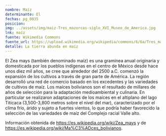 ```yaml
---
nombre: Maíz
determinante: El
fechas: pg_0035
posicion: 
img: ../assets/img/maiz-Tres_mazorcas-siglo_XVI_Museo_de_America.jpg
lnk: maíz
fuente: Wikimedia Commons
fuente_url: https://upload.wikimedia.org/wikipedia/commons/6/6a/Tres_mazorcas_de_ma%C3%ADz_natural._Anteriores_al_siglo_XVI._Museo_de_Am%C3%A9rica.jpg?uselang=es
detalle: La tierra abunda en maíz
---
```


<p>El Zea mays (también denominado maíz) es una gramínea anual originaria y domesticada por los pueblos indígenas en el centro de México desde hace unos diez mil años, se cree que alrededor del 2500 a.C. comenzó la expansión de los cultivos a través de gran parte de América. La región desarrolló una red de comercio basado en los excedentes y las variedades de cultivos de maíz. Los maíces bolivianos son el resultado de millares de años de selección para la adaptación medioambiental y culinaria. En particular se realizaron adaptaciones de los maíces en el altiplano del lago Titicaca (3,500-3,800 metros sobre el nivel del mar), caracterizado por el clima frío, árido y sujeto a fuertes vientos, lo que podría haber favorecido la selección de las variedades de maíz del Complejo racial Valle alto.</p>
<p>Información obtenida de <a href="https://es.wikipedia.org/wiki/Zea_mays" target="_blank">https://es.wikipedia.org/wiki/Zea_mays</a> y de <a href="https://es.wikipedia.org/wiki/Ma%C3%ADces_bolivianos" target="_blank">https://es.wikipedia.org/wiki/Ma%C3%ADces_bolivianos</a>.</p>

